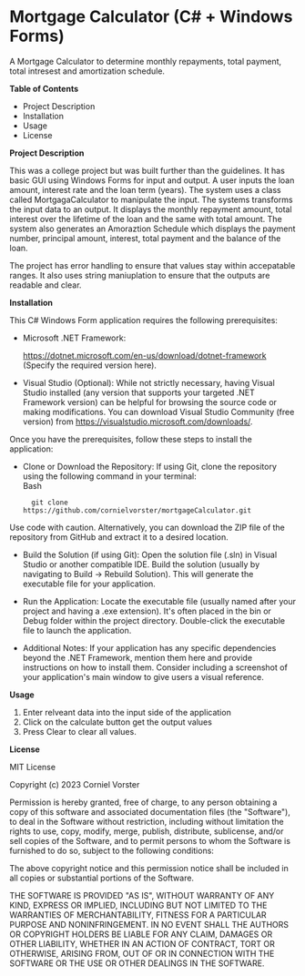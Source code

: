 # Mortgage Calculator (C# + Windows Forms)
A Mortgage Calculator to determine monthly repayments, total payment, total intresest and amortization schedule.


**Table of Contents**

* Project Description
* Installation
* Usage
* License

**Project Description**

This was a college project but was built further than the guidelines. It has basic GUI using Windows Forms for input and output. A user inputs the loan amount, interest rate and the loan term (years). The system uses a class called MortgagaCalculator to manipulate the input. The systems transforms the input data to an output. It displays the monthly repayment amount, total interest over the lifetime of the loan and the same with total amount. The system also generates an Amoraztion Schedule which displays the payment number, principal amount, interest, total payment and the balance of the loan.

The project has error handling to ensure that values stay within accepatable ranges. It also uses string maniuplation to ensure that the outputs are readable and clear. 

**Installation**

This C# Windows Form application requires the following prerequisites:

* Microsoft .NET Framework: 

    https://dotnet.microsoft.com/en-us/download/dotnet-framework (Specify the required version here).

* Visual Studio (Optional): While not strictly necessary, having Visual Studio installed (any version that supports your targeted .NET Framework version) can be helpful for browsing the source code or making modifications. You can download Visual Studio Community (free version) from https://visualstudio.microsoft.com/downloads/.

Once you have the prerequisites, follow these steps to install the application:

* Clone or Download the Repository:
If using Git, clone the repository using the following command in your terminal:     
Bash

        git clone https://github.com/cornielvorster/mortgageCalculator.git
Use code with caution.
Alternatively, you can download the ZIP file of the repository from GitHub and extract it to a desired location.

* Build the Solution (if using Git):
Open the solution file (.sln) in Visual Studio or another compatible IDE.
Build the solution (usually by navigating to Build -> Rebuild Solution). This will generate the executable file for your application.

* Run the Application:
Locate the executable file (usually named after your project and having a .exe extension). It's often placed in the bin or Debug folder within the project directory.
Double-click the executable file to launch the application.

* Additional Notes:
If your application has any specific dependencies beyond the .NET Framework, mention them here and provide instructions on how to install them.
Consider including a screenshot of your application's main window to give users a visual reference.


**Usage**

1. Enter relveant data into the input side of the application
2. Click on the calculate button get the output values
3. Press Clear to clear all values.

**License**

MIT License

Copyright (c) 2023 Corniel Vorster

Permission is hereby granted, free of charge, to any person obtaining a copy
of this software and associated documentation files (the "Software"), to deal
in the Software without restriction, including without limitation the rights
to use, copy, modify, merge, publish, distribute, sublicense, and/or sell
copies of the Software, and to permit persons to whom the Software is
furnished to do so, subject to the following conditions:

The above copyright notice and this permission notice shall be included in all
copies or substantial portions of the Software.

THE SOFTWARE IS PROVIDED "AS IS", WITHOUT WARRANTY OF ANY KIND, EXPRESS OR
IMPLIED, INCLUDING BUT NOT LIMITED TO THE WARRANTIES OF MERCHANTABILITY,
FITNESS FOR A PARTICULAR PURPOSE AND NONINFRINGEMENT. IN NO EVENT SHALL THE
AUTHORS OR COPYRIGHT HOLDERS BE LIABLE FOR ANY CLAIM, DAMAGES OR OTHER
LIABILITY, WHETHER IN AN ACTION OF CONTRACT, TORT OR OTHERWISE, ARISING FROM,
OUT OF OR IN CONNECTION WITH THE SOFTWARE OR THE USE OR OTHER DEALINGS IN THE
SOFTWARE.

